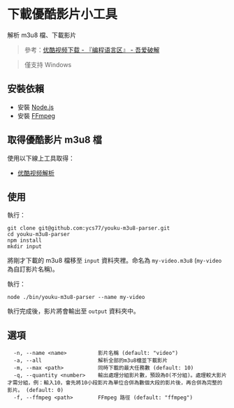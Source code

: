 # 下載優酷影片小工具

解析 m3u8 檔、下載影片

> 參考：[优酷视频下载 - 『编程语言区』  - 吾爱破解](https://www.52pojie.cn/thread-571855-1-1.html)

> 僅支持 Windows

## 安裝依賴

* 安裝 [Node.js](https://nodejs.org/en/)
* 安裝 [FFmpeg](https://www.ffmpeg.org/download.html)

## 取得優酷影片 m3u8 檔

使用以下線上工具取得：

<!-- * [Tubeninja.Net](https://www.tubeninja.net/) -->
* [优酷视频解析](https://www.parsevideo.com/youku/)

## 使用

執行：

```
git clone git@github.com:ycs77/youku-m3u8-parser.git
cd youku-m3u8-parser
npm install
mkdir input
```

將剛才下載的 m3u8 檔移至 `input` 資料夾裡。命名為 `my-video.m3u8` (`my-video` 為自訂影片名稱)。

執行：

```
node ./bin/youku-m3u8-parser --name my-video
```

執行完成後，影片將會輸出至 `output` 資料夾中。

## 選項

```
  -n, --name <name>          影片名稱 (default: "video")
  -a, --all                  解析全部的m3u8檔並下載影片
  -m, --max <path>           同時下載的最大任務數 (default: 10)
  -q, --quantity <number>    輸出處理分組影片數，預設為0(不分組)。處理較大影片才需分組，例：輸入10，會先將10小段影片為單位合併為數個大段的影片後，再合併為完整的影片。 (default: 0)
  -f, --ffmpeg <path>        FFmpeg 路徑 (default: "ffmpeg")
```
